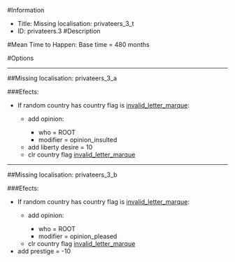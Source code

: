 #Information
 - Title: Missing localisation: privateers_3_t
 - ID: privateers.3
#Description

#Mean Time to Happen:
Base time = 480 months

#Options

___
##Missing localisation: privateers_3_a

###Efects:<ul><li>If random country has country flag is [invalid_letter_marque](../flags/invalid_letter_marque.md):</li><ul><li>add opinion:</li><ul><li>who = ROOT</li><li>modifier = opinion_insulted</li></ul><li>add liberty desire = 10</li><li>clr country flag [invalid_letter_marque](../flags/invalid_letter_marque.md)</li></ul></ul>

___
##Missing localisation: privateers_3_b

###Efects:<ul><li>If random country has country flag is [invalid_letter_marque](../flags/invalid_letter_marque.md):</li><ul><li>add opinion:</li><ul><li>who = ROOT</li><li>modifier = opinion_pleased</li></ul><li>clr country flag [invalid_letter_marque](../flags/invalid_letter_marque.md)</li></ul><li>add prestige = -10</li></ul>
